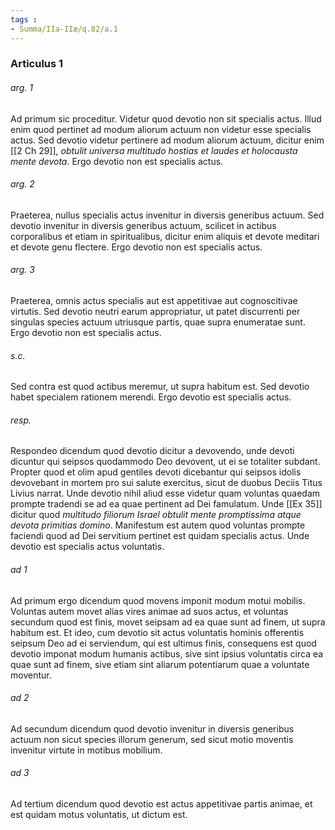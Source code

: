 ```yaml
---
tags : 
- Summa/IIa-IIæ/q.82/a.1
---
```


### Articulus 1

###### arg. 1
Ad primum sic proceditur. Videtur quod devotio non sit specialis actus. Illud enim quod pertinet ad modum aliorum actuum non videtur esse specialis actus. Sed devotio videtur pertinere ad modum aliorum actuum, dicitur enim [[2 Ch 29]], *obtulit universa multitudo hostias et laudes et holocausta mente devota*. Ergo devotio non est specialis actus.

###### arg. 2
Praeterea, nullus specialis actus invenitur in diversis generibus actuum. Sed devotio invenitur in diversis generibus actuum, scilicet in actibus corporalibus et etiam in spiritualibus, dicitur enim aliquis et devote meditari et devote genu flectere. Ergo devotio non est specialis actus.

###### arg. 3
Praeterea, omnis actus specialis aut est appetitivae aut cognoscitivae virtutis. Sed devotio neutri earum appropriatur, ut patet discurrenti per singulas species actuum utriusque partis, quae supra enumeratae sunt. Ergo devotio non est specialis actus.

###### s.c.
Sed contra est quod actibus meremur, ut supra habitum est. Sed devotio habet specialem rationem merendi. Ergo devotio est specialis actus.

###### resp.
Respondeo dicendum quod devotio dicitur a devovendo, unde devoti dicuntur qui seipsos quodammodo Deo devovent, ut ei se totaliter subdant. Propter quod et olim apud gentiles devoti dicebantur qui seipsos idolis devovebant in mortem pro sui salute exercitus, sicut de duobus Deciis Titus Livius narrat. Unde devotio nihil aliud esse videtur quam voluntas quaedam prompte tradendi se ad ea quae pertinent ad Dei famulatum. Unde [[Ex 35]] dicitur quod *multitudo filiorum Israel obtulit mente promptissima atque devota primitias domino*. Manifestum est autem quod voluntas prompte faciendi quod ad Dei servitium pertinet est quidam specialis actus. Unde devotio est specialis actus voluntatis.

###### ad 1
Ad primum ergo dicendum quod movens imponit modum motui mobilis. Voluntas autem movet alias vires animae ad suos actus, et voluntas secundum quod est finis, movet seipsam ad ea quae sunt ad finem, ut supra habitum est. Et ideo, cum devotio sit actus voluntatis hominis offerentis seipsum Deo ad ei serviendum, qui est ultimus finis, consequens est quod devotio imponat modum humanis actibus, sive sint ipsius voluntatis circa ea quae sunt ad finem, sive etiam sint aliarum potentiarum quae a voluntate moventur.

###### ad 2
Ad secundum dicendum quod devotio invenitur in diversis generibus actuum non sicut species illorum generum, sed sicut motio moventis invenitur virtute in motibus mobilium.

###### ad 3
Ad tertium dicendum quod devotio est actus appetitivae partis animae, et est quidam motus voluntatis, ut dictum est.


